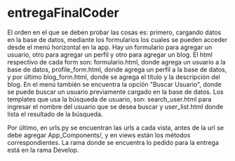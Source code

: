 # entregaFinalCoder

El orden en el que se deben probar las cosas es: primero, cargando datos en la base de datos, mediante los formularios los cuales se pueden acceder desde el menú horizontal en la app. Hay un formulario para agregar un usuario, otro para agregar un perfil y otro para agregar un blog. El html respectivo de cada form son: formulario.html, donde agrega un usuario a la base de datos, profile_form.html, donde agrega un perfil a la base de datos, y por último blog_form.html, donde se agrega el título y la descripción del blog. 
En el menú también se encuentra la opción "Buscar Usuario", donde se puede buscar un usuario previamente cargado en la base de datos. Los templates que usa la búsqueda de usuario, son: search_user.html para ingresar el nombre del usuario que se desea buscar y user_list.html donde lista el resultado de la búsqueda.

Por último, en urls.py se encuentran las urls a cada vista, antes de la url se debe agregar App_Components/, y en views están los métodos correspondientes. La rama donde se encuentra lo pedido para la entrega está en la rama Develop.


